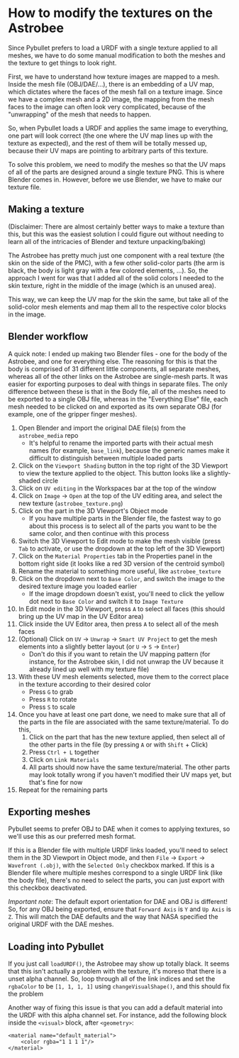 # How to modify the textures on the Astrobee

Since Pybullet prefers to load a URDF with a single texture applied to all meshes, we have to do some manual modification to both the meshes and the texture to get things to look right. 

First, we have to understand how texture images are mapped to a mesh. Inside the mesh file (OBJ/DAE/...), there is an embedding of a UV map, which dictates where the faces of the mesh fall on a texture image. Since we have a complex mesh and a 2D image, the mapping from the mesh faces to the image can often look very complicated, because of the "unwrapping" of the mesh that needs to happen. 

So, when Pybullet loads a URDF and applies the same image to everything, one part will look correct (the one where the UV map lines up with the texture as expected), and the rest of them will be totally messed up, because their UV maps are pointing to arbitrary parts of this texture. 

To solve this problem, we need to modify the meshes so that the UV maps of all of the parts are designed around a single texture PNG. This is where Blender comes in. However, before we use Blender, we have to make our texture file.

## Making a texture

(Disclaimer: There are almost certainly better ways to make a texture than this, but this was the easiest solution I could figure out without needing to learn all of the intricacies of Blender and texture unpacking/baking)

The Astrobee has pretty much just one component with a real texture (the skin on the side of the PMC), with a few other solid-color parts (the arm is black, the body is light gray with a few colored elements, ...). So, the approach I went for was that I added all of the solid colors I needed to the skin texture, right in the middle of the image (which is an unused area). 

This way, we can keep the UV map for the skin the same, but take all of the solid-color mesh elements and map them all to the respective color blocks in the image.

## Blender workflow

A quick note: I ended up making two Blender files - one for the body of the Astrobee, and one for everything else. The reasoning for this is that the body is comprised of 31 different little components, all separate meshes, whereas all of the other links on the Astrobee are single-mesh parts. It was easier for exporting purposes to deal with things in separate files. The only difference between these is that in the Body file, all of the meshes need to be exported to a single OBJ file, whereas in the "Everything Else" file, each mesh needed to be clicked on and exported as its own separate OBJ (for example, one of the gripper finger meshes).

1. Open Blender and import the original DAE file(s) from the `astrobee_media` repo
    - It's helpful to rename the imported parts with their actual mesh names (for example, `base_link`), because the generic names make it difficult to distinguish between multiple loaded parts
2. Click on the `Viewport Shading` button in the top right of the 3D Viewport to view the texture applied to the object. This button looks like a slightly-shaded circle
3. Click on `UV editing` in the Workspaces bar at the top of the window
4. Click on `Image` -> `Open` at the top of the UV editing area, and select the new texture (`astrobee_texture.png`)
5. Click on the part in the 3D VIewport's Object mode
    - If you have multiple parts in the Blender file, the fastest way to go about this process is to select all of the parts you want to be the same color, and then continue with this process
6. Switch the 3D Viewport to Edit mode to make the mesh visible (press `Tab` to activate, or use the dropdown at the top left of the 3D Viewport)
7. Click on the `Material Properties` tab in the Properties panel in the bottom right side (it looks like a red 3D version of the centroid symbol)
8. Rename the material to something more useful, like `astrobee_texture`
9.  Click on the dropdown next to `Base Color`, and switch the image to the desired texture image you loaded earlier
    - If the image dropdown doesn't exist, you'll need to click the yellow dot next to `Base Color` and switch it to `Image Texture`
10. In Edit mode in the 3D Viewport, press `A` to select all faces (this should bring up the UV map in the UV Editor area)
11. Click inside the UV Editor area, then press `A` to select all of the mesh faces
12. (Optional) Click on `UV` -> `Unwrap` -> `Smart UV Project` to get the mesh elements into a slightly better layout (or `U` -> `S` -> `Enter`)
    - Don't do this if you want to retain the UV mapping pattern (for instance, for the Astrobee skin, I did not unwrap the UV because it already lined up well with my texture file)
13. With these UV mesh elements selected, move them to the correct place in the texture according to their desired color
    - Press `G` to grab
    - Press `R` to rotate
    - Press `S` to scale
14. Once you have at least one part done, we need to make sure that all of the parts in the file are associated with the same texture/material. To do this, 
    1. Click on the part that has the new texture applied, then select all of the other parts in the file (by pressing `A` or with `Shift` + Click)
    2. Press `Ctrl + L` together
    3. Click on `Link Materials`
    4. All parts should now have the same texture/material. The other parts may look totally wrong if you haven't modified their UV maps yet, but that's fine for now
15. Repeat for the remaining parts

## Exporting meshes

Pybullet seems to prefer OBJ to DAE when it comes to applying textures, so we'll use this as our preferred mesh format.

If this is a Blender file with multiple URDF links loaded, you'll need to select them in the 3D Viewport in Object mode, and then `File` -> `Export` -> `Wavefront (.obj)`, with the `Selected Only` checkbox marked. If this is a Blender file where multiple meshes correspond to a single URDF link (like the body file), there's no need to select the parts, you can just export with this checkbox deactivated.

*Important note*: The default export orientation for DAE and OBJ is different! So, for any OBJ being exported, ensure that `Forward Axis` is `Y` and `Up Axis` is `Z`. This will match the DAE defaults and the way that NASA specified the original URDF with the DAE meshes.

## Loading into Pybullet

If you just call `loadURDF()`, the Astrobee may show up totally black. It seems that this isn't actually a problem with the texture, it's moreso that there is a unset alpha channel. So, loop through all of the link indices and set the `rgbaColor` to be `[1, 1, 1, 1]` using `changeVisualShape()`, and this should fix the problem

Another way of fixing this issue is that you can add a default material into the URDF with this alpha channel set. For instance, add the following block inside the `<visual>` block, after `<geometry>`: 

```
<material name="default_material">
    <color rgba="1 1 1 1"/>
</material>
```

